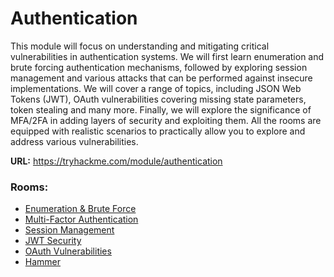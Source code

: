 # Authentication

This module will focus on understanding and mitigating critical vulnerabilities in authentication systems. We will first learn enumeration and brute forcing authentication mechanisms, followed by exploring session management and various attacks that can be performed against insecure implementations. We will cover a range of topics, including JSON Web Tokens (JWT), OAuth vulnerabilities covering missing state parameters, token stealing and many more. Finally, we will explore the significance of MFA/2FA in adding layers of security and exploiting them. All the rooms are equipped with realistic scenarios to practically allow you to explore and address various vulnerabilities.

**URL:** https://tryhackme.com/module/authentication

### Rooms: 
- [Enumeration & Brute Force](./enumeration-brute-force.md)
- [Multi-Factor Authentication](./multi-factor-authentication.md)
- [Session Management](./session-management.md)
- [JWT Security](./jwt-security.md)
- [OAuth Vulnerabilities](./multi-factor-authentication.md)
- [Hammer](./hammer.md)
